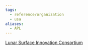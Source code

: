 ```yaml
---
tags:
  - reference/organization
  - usa
aliases:
  - APL
---
```

[Lunar Surface Innovation Consortium](Lunar%20Surface%20Innovation%20Consortium.md)